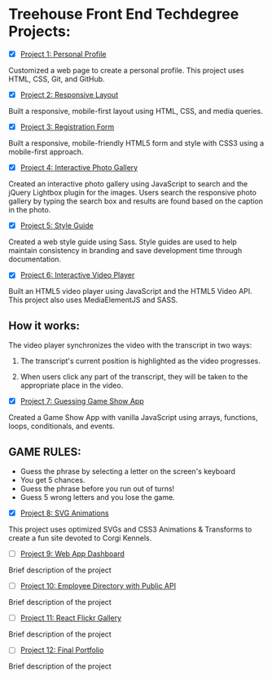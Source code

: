 # Treehouse Front End Techdegree Projects: 

- [x] [Project 1: Personal Profile](https://github.com/kristyburge/techdegree-portfolio-project)

Customized a web page to create a personal profile. This project uses HTML, CSS, Git, and GitHub.

- [x] [Project 2: Responsive Layout](https://github.com/kristyburge/techdegree-responsive-layout)

Built a responsive, mobile-first layout using HTML, CSS, and media queries.

- [x] [Project 3: Registration Form](https://github.com/kristyburge/techdegree-registration-form)

Built a responsive, mobile-friendly HTML5 form and style with CSS3 using a mobile-first approach.

- [x] [Project 4: Interactive Photo Gallery](https://github.com/kristyburge/techdegree-interactive-photo-gallery)

Created an interactive photo gallery using JavaScript to search and the jQuery Lightbox plugin for the images. Users search the responsive photo gallery by typing the search box and results are found based on the caption in the photo. 

- [x] [Project 5: Style Guide](https://github.com/kristyburge/techdegree-style-guide)

Created a web style guide using Sass. Style guides are used to help maintain consistency in branding and save development time through documentation.  

- [x] [Project 6: Interactive Video Player](https://github.com/kristyburge/techdegree-interactive-video-player)

Built an HTML5 video player using JavaScript and the HTML5 Video API. This project also uses MediaElementJS and SASS.

## How it works: 
The video player synchronizes the video with the transcript in two ways:

1. The transcript's current position is highlighted as the video progresses.

2. When users click any part of the transcript, they will be taken to the appropriate place in the video.

- [x] [Project 7: Guessing Game Show App](https://github.com/kristyburge/techdegree-game-show-app)

Created a Game Show App with vanilla JavaScript using arrays, functions, loops, conditionals, and events.

## GAME RULES:
* Guess the phrase by selecting a letter on the screen's keyboard
* You get 5 chances.
* Guess the phrase before you run out of turns!
* Guess 5 wrong letters and you lose the game.

- [x] [Project 8: SVG Animations](https://github.com/kristyburge/techdegree-svg-animations)

This project uses optimized SVGs and CSS3 Animations & Transforms to create a fun site devoted to Corgi Kennels. 

- [ ] [Project 9: Web App Dashboard](https://github.com/kristyburge/)

Brief description of the project

- [ ] [Project 10: Employee Directory with Public API](https://github.com/kristyburge/)

Brief description of the project

- [ ] [Project 11: React Flickr Gallery](https://github.com/kristyburge/)

Brief description of the project

- [ ] [Project 12: Final Portfolio](https://github.com/kristyburge/)

Brief description of the project
